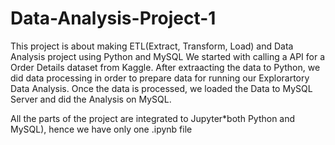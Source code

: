 # Data-Analysis-Project-1
This project is about making ETL(Extract, Transform, Load) and Data Analysis project using Python and MySQL
We started with calling a API for a Order Details dataset from Kaggle. After extraacting the data to Python, we did data processing in order to prepare data for running our Explorartory Data Analysis. Once the data is processed, we loaded the Data to MySQL Server and did the Analysis on MySQL.

All the parts of the project are integrated to Jupyter*both Python and MySQL), hence we have only one .ipynb file


